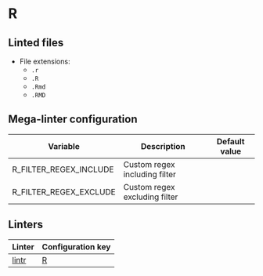 <!-- markdownlint-disable MD003 MD020 MD033 MD041 -->
<!-- Generated by .automation/build.py, please do not update manually -->
<!-- Instead, update descriptor file at https://github.com/nvuillam/mega-linter/tree/master/megalinter/descriptors/r.yml -->
# R

## Linted files

- File extensions:
  - `.r`
  - `.R`
  - `.Rmd`
  - `.RMD`

## Mega-linter configuration

| Variable | Description | Default value |
| ----------------- | -------------- | -------------- |
| R_FILTER_REGEX_INCLUDE | Custom regex including filter |  |
| R_FILTER_REGEX_EXCLUDE | Custom regex excluding filter |  |

## Linters

| Linter | Configuration key |
| ------ | ----------------- |
| [lintr](r_lintr.md) | [R](r_lintr.md) |
